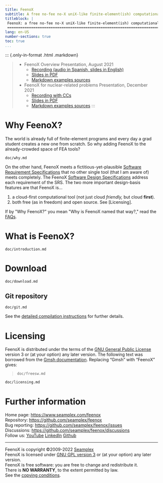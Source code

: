 ```yaml
---
title: FeenoX
subtitle: A free no-fee no-X uniX-like finite-element(ish) computational engineering tool
titleblock: |
 FeenoX: a free no-fee no-X uniX-like finite-element(ish) computational engineering tool
 =======================================================================================
lang: en-US
number-sections: true
toc: true
...
```



::: {.only-in-format .html .markdown}
> * FeenoX Overview Presentation, August 2021
>   - [Recording (audio in Spanish, slides in English)](https://youtu.be/-RJ5qn7E9uE)
>   - [Slides in PDF](https://www.seamplex.com/feenox/doc/2021-feenox.pdf)
>   - [Markdown examples sources](https://github.com/gtheler/2021-presentation)
> * FeenoX for nuclear-related problems Presentation, December 2021
>   - [Recording with CCs](https://youtu.be/e8kFmFOsbPk)
>   - [Slides in PDF](https://www.seamplex.com/feenox/doc/2021-brasil.pdf)
>   - [Markdown examples sources](https://github.com/gtheler/2021-brasil)
:::


# Why FeenoX?

The world is already full of finite-element programs and every day a grad student creates a new one from scratch.
So why adding FeenoX to the already-crowded space of FEA tools?

```{.include}
doc/why.md
```


On the other hand, FeenoX meets a fictitious-yet-plausible [Software Requirement Specifications](https://www.seamplex.com/feenox/doc/srs.html) that no other single tool (that I am aware of) meets completely. The FeenoX [Software Design Specifications](https://www.seamplex.com/feenox/doc/sds.html) address each requirement of the SRS.
The two more important design-basis features are that FeenoX is...

 1. a cloud-first computational tool (not just cloud _friendly,_ but cloud **first**).
 2. both free (as in freedom) and open source. See [Licensing].


If by "Why FeenoX?" you mean "Why is FeenoX named that way?," read the [FAQs](doc/FAQ.md).


# What is FeenoX?

```{.include}
doc/introduction.md
```


# Download

```include
doc/download.md
```

## Git repository

```include
doc/git.md
```

See the [detailed compilation instructions](doc/compilation.md) for further details.

# Licensing

FeenoX is distributed under the terms of the [GNU General Public License](http://www.gnu.org/copyleft/gpl.html) version 3 or (at your option) any later version. The following text was borrowed from the [Gmsh documentation](http://gmsh.info/doc/texinfo/gmsh.html#Copying-conditions). Replacing “Gmsh” with “FeenoX” gives:

> ```include
> doc/freesw.md
> ```

```include
doc/licensing.md
```


# Further information

Home page: <https://www.seamplex.com/feenox>  
Repository: <https://github.com/seamplex/feenox>  
Bug reporting: <https://github.com/seamplex/feenox/issues>  
Discussions: <https://github.com/seamplex/feenox/discussions>  
Follow us: [YouTube](https://www.youtube.com/channel/UCC6SzVLxO8h6j5rLlfCQPhA)
           [LinkedIn](https://www.linkedin.com/company/seamplex/)
           [Github](https://github.com/seamplex)

---------------------------

FeenoX is copyright ©2009-2022 [Seamplex](https://www.seamplex.com)  
FeenoX is licensed under [GNU GPL version 3](http://www.gnu.org/copyleft/gpl.html) or (at your option) any later version.  
FeenoX is free software: you are free to change and redistribute it.  
There is **NO WARRANTY**, to the extent permitted by law.  
See the [copying conditions](COPYING).  
